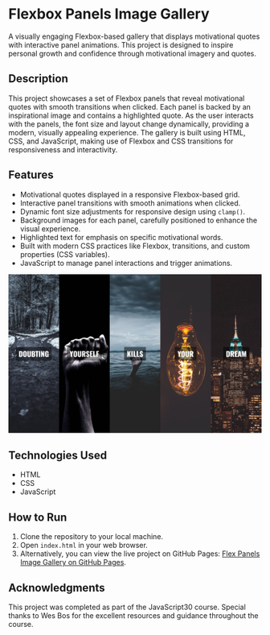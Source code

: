# Flexbox Panels Image Gallery

A visually engaging Flexbox-based gallery that displays motivational quotes with interactive panel animations. This project is designed to inspire personal growth and confidence through motivational imagery and quotes.

## Description

This project showcases a set of Flexbox panels that reveal motivational quotes with smooth transitions when clicked. Each panel is backed by an inspirational image and contains a highlighted quote. As the user interacts with the panels, the font size and layout change dynamically, providing a modern, visually appealing experience. The gallery is built using HTML, CSS, and JavaScript, making use of Flexbox and CSS transitions for responsiveness and interactivity.

## Features

- Motivational quotes displayed in a responsive Flexbox-based grid.
- Interactive panel transitions with smooth animations when clicked.
- Dynamic font size adjustments for responsive design using `clamp()`.
- Background images for each panel, carefully positioned to enhance the visual experience.
- Highlighted text for emphasis on specific motivational words.
- Built with modern CSS practices like Flexbox, transitions, and custom properties (CSS variables).
- JavaScript to manage panel interactions and trigger animations.

![Flexbox Panels Image Gallery Screenshot](screenshot/flex-panel-gallery-screenshot.jpeg)

## Technologies Used

- HTML
- CSS
- JavaScript

## How to Run

1. Clone the repository to your local machine.
2. Open `index.html` in your web browser.
3. Alternatively, you can view the live project on GitHub Pages: [Flex Panels Image Gallery on GitHub Pages](https://deannamandarino.github.io/flexbox-panels-image-gallery/).

## Acknowledgments

This project was completed as part of the JavaScript30 course. Special thanks to Wes Bos for the excellent resources and guidance throughout the course.